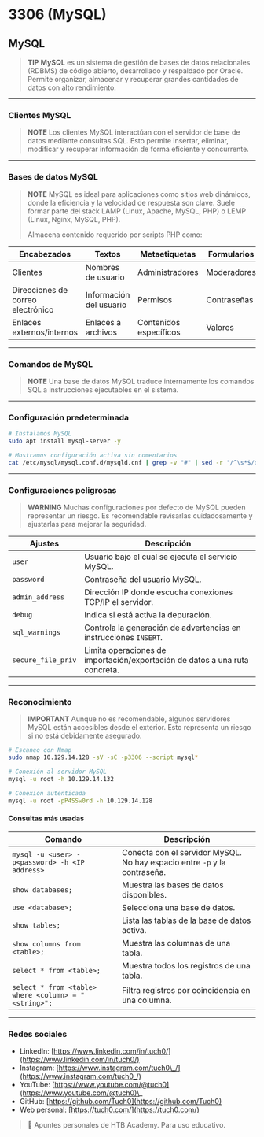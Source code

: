 # 3306 (MySQL)

## MySQL

> **TIP** **MySQL** es un sistema de gestión de bases de datos relacionales (RDBMS) de código abierto, desarrollado y respaldado por Oracle. Permite organizar, almacenar y recuperar grandes cantidades de datos con alto rendimiento.

***

### Clientes MySQL

> **NOTE** Los clientes MySQL interactúan con el servidor de base de datos mediante consultas SQL. Esto permite insertar, eliminar, modificar y recuperar información de forma eficiente y concurrente.

***

### Bases de datos MySQL

> **NOTE** MySQL es ideal para aplicaciones como sitios web dinámicos, donde la eficiencia y la velocidad de respuesta son clave. Suele formar parte del stack LAMP (Linux, Apache, MySQL, PHP) o LEMP (Linux, Nginx, MySQL, PHP).
>
> Almacena contenido requerido por scripts PHP como:

| Encabezados                       | Textos                  | Metaetiquetas          | Formularios |
| --------------------------------- | ----------------------- | ---------------------- | ----------- |
| Clientes                          | Nombres de usuario      | Administradores        | Moderadores |
| Direcciones de correo electrónico | Información del usuario | Permisos               | Contraseñas |
| Enlaces externos/internos         | Enlaces a archivos      | Contenidos específicos | Valores     |

***

### Comandos de MySQL

> **NOTE** Una base de datos MySQL traduce internamente los comandos SQL a instrucciones ejecutables en el sistema.

***

### Configuración predeterminada

```bash
# Instalamos MySQL
sudo apt install mysql-server -y

# Mostramos configuración activa sin comentarios
cat /etc/mysql/mysql.conf.d/mysqld.cnf | grep -v "#" | sed -r '/^\s*$/d'
```

***

### Configuraciones peligrosas

> **WARNING** Muchas configuraciones por defecto de MySQL pueden representar un riesgo. Es recomendable revisarlas cuidadosamente y ajustarlas para mejorar la seguridad.

| Ajustes            | Descripción                                                                 |
| ------------------ | --------------------------------------------------------------------------- |
| `user`             | Usuario bajo el cual se ejecuta el servicio MySQL.                          |
| `password`         | Contraseña del usuario MySQL.                                               |
| `admin_address`    | Dirección IP donde escucha conexiones TCP/IP el servidor.                   |
| `debug`            | Indica si está activa la depuración.                                        |
| `sql_warnings`     | Controla la generación de advertencias en instrucciones `INSERT`.           |
| `secure_file_priv` | Limita operaciones de importación/exportación de datos a una ruta concreta. |

***

### Reconocimiento

> **IMPORTANT** Aunque no es recomendable, algunos servidores MySQL están accesibles desde el exterior. Esto representa un riesgo si no está debidamente asegurado.

```bash
# Escaneo con Nmap
sudo nmap 10.129.14.128 -sV -sC -p3306 --script mysql*

# Conexión al servidor MySQL
mysql -u root -h 10.129.14.132

# Conexión autenticada
mysql -u root -pP4SSw0rd -h 10.129.14.128
```

#### Consultas más usadas

| Comando                                              | Descripción                                                               |
| ---------------------------------------------------- | ------------------------------------------------------------------------- |
| `mysql -u <user> -p<password> -h <IP address>`       | Conecta con el servidor MySQL. No hay espacio entre `-p` y la contraseña. |
| `show databases;`                                    | Muestra las bases de datos disponibles.                                   |
| `use <database>;`                                    | Selecciona una base de datos.                                             |
| `show tables;`                                       | Lista las tablas de la base de datos activa.                              |
| `show columns from <table>;`                         | Muestra las columnas de una tabla.                                        |
| `select * from <table>;`                             | Muestra todos los registros de una tabla.                                 |
| `select * from <table> where <column> = "<string>";` | Filtra registros por coincidencia en una columna.                         |

***

### Redes sociales

* LinkedIn: [https://www.linkedin.com/in/tuch0/](https://www.linkedin.com/in/tuch0/)
* Instagram: [https://www.instagram.com/tuch0\_/](https://www.instagram.com/tuch0_/)
* YouTube: [https://www.youtube.com/@tuch0](https://www.youtube.com/@tuch0)\_
* GitHub: [https://github.com/Tuch0](https://github.com/Tuch0)
* Web personal: [https://tuch0.com/](https://tuch0.com/)

> 📄 Apuntes personales de HTB Academy. Para uso educativo.
